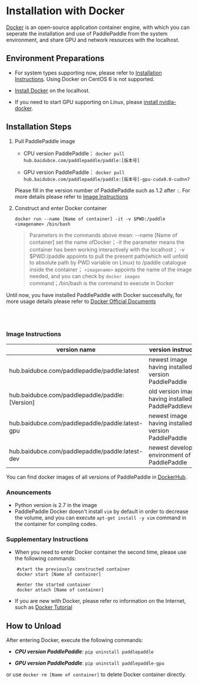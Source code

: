 # **Installation with Docker**

[Docker](https://docs.docker.com/install/) is an open-source application container engine, with which you can seperate the installation and use of PaddlePaddle from the system environment, and share GPU and network resources with the localhost.

## Environment Preparations

- For system types supporting now, please refer to [Installation Instructions](./index_en.html). Using Docker on CentOS 6 is not supported.

- [Install Docker](https://hub.docker.com/search/?type=edition&offering=community) on the localhost.

- If you need to start GPU supporting on Linux, please [install nvidia-docker](https://github.com/NVIDIA/nvidia-docker).

## Installation Steps

1. Pull PaddlePaddle image

	* CPU version PaddlePaddle： `docker pull hub.baidubce.com/paddlepaddle/paddle:[版本号]`

	* GPU version PaddlePaddle： `docker pull hub.baidubce.com/paddlepaddle/paddle:[版本号]-gpu-cuda9.0-cudnn7`

    Please fill in the version number of PaddlePaddle such as 1.2 after `:`. For more details please refer to [Image Instructions](#dockers)

2. Construct and enter Docker container

	`docker run --name [Name of container] -it -v $PWD:/paddle <imagename> /bin/bash`

	> Parameters in the commands above mean: --name [Name of container]  set the name ofDocker；-it  the parameter means the container has been working interactively with the localhost； -v $PWD:/paddle  appoints to pull the present path(which will unfold to absolute path by PWD variable on Linux) to /paddle catalogue inside the container； `<imagename>` appoints the name of the image needed, and you can check by `docker images` command；/bin/bash  is the command to execute in Docker

Until now, you have installed PaddlePaddle with Docker successfully, for more usage details please refer to [Docker Official Documents](https://docs.docker.com)

<a name="dockers"></a>
</br></br>
### **Image Instructions**
<p align="center">
<table>
	<thead>
	<tr>
		<th> version name </th>
		<th> version instructions </th>
	</tr>
	</thead>
	<tbody>
	<tr>
		<td> hub.baidubce.com/paddlepaddle/paddle:latest </td>
		<td> newest image having installed CPU version PaddlePaddle </td>
	</tr>
		<tr>
		<td> hub.baidubce.com/paddlepaddle/paddle:[Version] </td>
		<td> old version image having installed PaddlePaddleversion </td>
	</tr>
	<tr>
		<td> hub.baidubce.com/paddlepaddle/paddle:latest-gpu </td>
		<td> newest image having installed GPU version PaddlePaddle </td>
	</tr>
		<tr>
		<td> hub.baidubce.com/paddlepaddle/paddle:latest-dev </td>
		<td> newest development environment of PaddlePaddle </td>
	</tr>
   </tbody>
</table>
</p>

You can find docker images of all versions of PaddlePaddle in [DockerHub](https://hub.docker.com/r/paddlepaddle/paddle/tags/).

### Anouncements

* Python version is 2.7 in the image
* PaddlePaddle Docker doesn't install `vim` by default in order to decrease the volume, and you can execute `apt-get install -y vim` command in the container for compling codes.

### Supplementary Instructions

* When you need to enter Docker container the second time, please use the following commands:
```
	#start the previously constructed container
	docker start [Name of container]

	#enter the started container
	docker attach [Name of container]
```
* If you are new with Docker, please refer ro information on the Internet, such as [Docker Tutorial](http://www.runoob.com/docker/docker-hello-world.html)

## How to Unload

After entering Docker, execute the following commands:

* ***CPU version PaddlePaddle***: `pip uninstall paddlepaddle`

* ***GPU version PaddlePaddle***: `pip uninstall paddlepaddle-gpu`

or use `docker rm [Name of container]` to delete Docker container directly.

